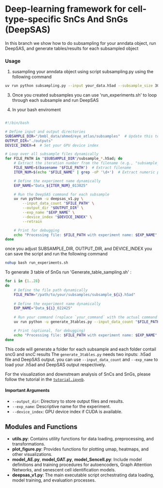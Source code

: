 # Deep-learning framework for cell-type-specific SnCs And SnGs (DeepSAS)
In this branch we show how to do subsampling for your anndata object, run DeepSAS, and generate tables/results for each subsampled object


### Usage

1. susampling your anndata object using script subsampling.py using the following command

```bash
uv run python subsampling.py --input your_data.h5ad --subsample_size 30000 --output ./subsamples
```
3. Once you created subsamples you can use 'run_experiments.sh' to loop through each subsample and run DeepSAS

4. In your bash enviroment 

```bash

#!/bin/bash

# Define input and output directories
SUBSAMPLE_DIR="/bmbl_data/ahmed/eye_atlas/subsamples"  # Update this to your subsample directory
OUTPUT_DIR="./outputs"
DEVICE_INDEX=4  # Set your GPU device index

# Loop over all subsample files dynamically
for FILE_PATH in "$SUBSAMPLE_DIR"/subsample_*.h5ad; do
    # Extract the iteration number from the filename (e.g., "subsample_1.h5ad" -> "1")
    FILE_NAME=$(basename "$FILE_PATH")  # Extract filename
    ITER_NUM=$(echo "$FILE_NAME" | grep -oP '\d+')  # Extract numeric part

    # Define the experiment name dynamically
    EXP_NAME="Data_${ITER_NUM}_013025"

    # Run the DeepSAS command for each subsample
    uv run python -u deepsas_v1.py \
        --input_data_count "$FILE_PATH" \
        --output_dir "$OUTPUT_DIR" \
        --exp_name "$EXP_NAME" \
        --device_index "$DEVICE_INDEX" \
        --retrain

    # Print for debugging
    echo "Processing file: $FILE_PATH with experiment name: $EXP_NAME"
done

```
once you adjust SUBSAMPLE_DIR, OUTPUT_DIR, and DEVICE_INDEX you can save the script and run the following command

```bash
nohup bash run_experiments.sh

```


To generate 3 table of SnGs run 'Generate_table_sampling.sh' :
```bash
for i in {1..28}
do
    # Define the file path dynamically
    FILE_PATH="/path/to/your/subsamples/subsample_${i}.h5ad"
    
    # Define the experiment name dynamically
    EXP_NAME="Data_${i}_022425"
    
    # Run your command (replace `your_command` with the actual command you want to execute)
    uv run python -u generate_3tables.py --input_data_count "$FILE_PATH" --output_dir ./outputs --exp_name "$FILE_PATH" --device_index 4 --retrain

    # Print (optional, for debugging)
    echo "Processing file: $FILE_PATH with experiment name: $EXP_NAME"
done
```
This code will generate a folder for each subsample and each folder contail sncG and sncC results
The `generate_3tables.py` needs two inputs: .h5ad file and DeepSAS output. you can use `--input_data_count` and `--exp_name` to load your .h5ad and DeepSAS output respectively.

For the visualization and downstream analysis of SnCs and SnGs, please follow the tutorial in the [`tutorial.ipynb`](./tutorial.ipynb).


#### Important Arguments

- `--output_dir`: Directory to store output files and results.
- `--exp_name`: Descriptive name for the experiment.
- `--device_index`: GPU device index if CUDA is available.

## Modules and Functions

- **utils.py**: Contains utility functions for data loading, preprocessing, and transformations.
- **plot_figure.py**: Provides functions for plotting umap, heatmaps, and other visualizations.
- **model_AE.py**, **model_GAT.py**, **model_Sencell.py**: Include model definitions and training procedures for autoencoders, Graph Attention Networks, and senescent cell identification models.
- **deepsas_v1.py**: The main executable script orchestrating data loading, model training, and evaluation processes.
